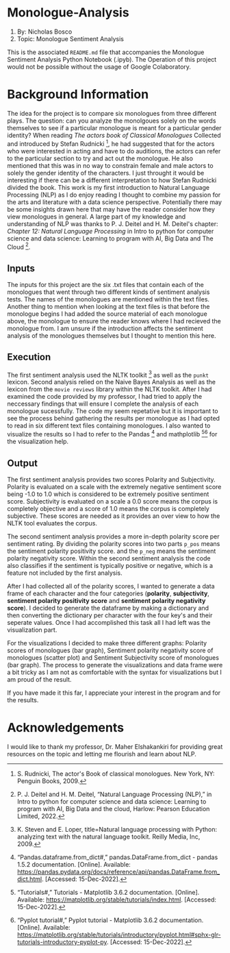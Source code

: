 # Monologue-Analysis
1. By: Nicholas Bosco
2. Topic: Monologue Sentiment Analysis

This is the associated `README.md` file that accompanies the Monologue Sentiment Analysis Python Notebook (.ipyb). The Operation of this project would not be possible without the usage of Google Colaboratory.

# Background Information

The idea for the project is to compare six monologues from three different plays. The question: can you analyze the monolgoues solely on the words themselves to see if a particular monologue is meant for a particular gender identity? When reading *The actors book of Classical Monologues* Collected and introduced by Stefan Rudnicki [^1], he had suggested that for the actors who were interested in acting and have to do auditions, the actors can refer to the particular section to try and act out the monologue. He also mentioned that this was in no way to constrain female and male actors to solely the gender identity of the characters. I just throught it would be interesting if there can be a different interpretation to how Stefan Rudnicki divided the book. This work is my first introduction to Natural Language Processing (NLP) as I do enjoy reading I thought to combine my passion for the arts and literature with a data science perspective. Potentially there may be some insights drawn here that may have the reader consider how they view monologues in general. A large part of my knowledge and understanding of NLP was thanks to P. J. Deitel and H. M. Deitel's chapter: *Chapter 12: Natural Language Processing* in Intro to python for computer science and data science: Learning to program with AI, Big Data and The Cloud [^2].

[^1]: S. Rudnicki, The actor's Book of classical monologues. New York, NY: Penguin Books, 2009.
[^2]: P. J. Deitel and H. M. Deitel, “Natural Language Processing (NLP),” in Intro to python for computer science and data science: Learning to program with AI, Big Data and the cloud, Harlow: Pearson Education Limited, 2022.


## Inputs

The inputs for this project are the six .txt files that contain each of the monologues that went through two different kinds of sentiment analysis tests. The names of the monologues are mentioned within the text files. Another thing to mention when looking at the text files is that before the monologue begins I had added the source material of each monologue above, the monologue to ensure the reader knows where I had recieved the monologue from. I am unsure if the introduction affects the sentiment analysis of the monologues themselves but I thought to mention this here.


## Execution

The first sentiment analysis used the NLTK toolkit [^3] as well as the `punkt` lexicon. Second analysis relied on the Naive Bayes Analysis as well as the lexicon from the `movie reviews` library within the NLTK toolkit. After I had examined the code provided by my professor, I had tried to apply the neccessary findings that will ensure I complete the analysis of each monologue sucessfully. The code my seem repetative but it is important to see the process behind gathering the results per monologue as I had opted to read in six different text files containing monologues. I also wanted to visualize the results so I had to refer to the Pandas [^4] and mathplotlib [^5][^6] for the visualization help.

[^3]: K. Steven and E. Loper, title=Natural language processing with Python: analyzing text with the natural language toolkit. Reilly Media, Inc, 2009.
[^4]: “Pandas.dataframe.from_dict#,” pandas.DataFrame.from_dict - pandas 1.5.2 documentation. [Online]. Available: https://pandas.pydata.org/docs/reference/api/pandas.DataFrame.from_dict.html. [Accessed: 15-Dec-2022].
[^5]: “Tutorials#,” Tutorials - Matplotlib 3.6.2 documentation. [Online]. Available: https://matplotlib.org/stable/tutorials/index.html. [Accessed: 15-Dec-2022]. 
[^6]: “Pyplot tutorial#,” Pyplot tutorial - Matplotlib 3.6.2 documentation. [Online]. Available: https://matplotlib.org/stable/tutorials/introductory/pyplot.html#sphx-glr-tutorials-introductory-pyplot-py. [Accessed: 15-Dec-2022]. 

## Output

The first sentiment analysis provides two scores Polarity and Subjectivity. Polarity is evaluated on a scale with the extremely negative sentiment score being -1.0 to 1.0 which is considered to be extremely positive sentiment score. Subjectivity is evaluated on a scale a 0.0 score means the corpus is completely objective and a score of 1.0 means the corpus is completely subjective. These scores are needed as it provides an over view to how the NLTK tool evaluates the corpus.

The second sentiment analysis provides a more in-depth polarity score per sentiment rating. By dividing the polarity scores into two parts `p_pos` means the sentiment polarity positivity score. and the `p_neg` means the sentiment polarity negativity score. Within the second sentiment analysis the code also classifies if the sentiment is typically positive or negative, which is a feature not included by the first analysis.

After I had collected all of the polarity scores, I wanted to generate a data frame of each character and the four categories (**polarity**, **subjectivity**, **sentiment polarity positivity score** and **sentiment polarity negativity score**). I decided to generate the dataframe by making a dictionary and then converting the dictionary per character with the four key's and their seperate values. Once I had accomplished this task all I had left was the visualization part.

For the visualizations I decided to make three different graphs: Polarity scores of monologues (bar graph), Sentiment polarity negativity score of monologues (scatter plot) and Sentiment Subjectivity score of monologues (bar graph). The process to generate the visualizations and data frame were a bit tricky as I am not as comfortable with the syntax for visualizations but I am proud of the result.

If you have made it this far, I appreciate your interest in the program and for the results.

# Acknowledgements

I would like to thank my professor, Dr. Maher Elshakankiri for providing great resources on the topic and letting me flourish and learn about NLP.

